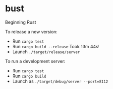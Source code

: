 # bust
Beginning Rust

To release a new version:
 * Run `cargo test`
 * Run `cargo build --release`  Took 13m 44s!
 * Launch `./target/release/server` 

 To run a development server:
 * Run `cargo test`
 * Run `cargo build`
 * Launch as `./target/debug/server --port=8112`

